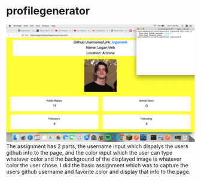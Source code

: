 # profilegenerator
![profile pic](sssss.png)
The assignment has 2 parts, the username input which dispalys the users github info to the page, and the color input which the user can type whatever color and the background of the displayed image is whatever color the user chose. I did the basic assignment which was to capture the users github username and favorite color and display that info to the page.
